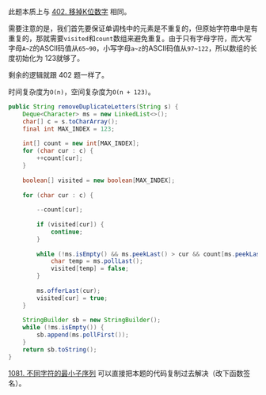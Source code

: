 此题本质上与 [402. 移掉K位数字](https://github.com/HUST-WZY/AlgsWithRiceWine/blob/main/Stack/MonotonicStack%EF%BC%88%E5%8D%95%E8%B0%83%E6%A0%88%EF%BC%89/402.%20%E7%A7%BB%E6%8E%89K%E4%BD%8D%E6%95%B0%E5%AD%97.md) 相同。

需要注意的是，我们首先要保证单调栈中的元素是不重复的，但原始字符串中是有重复的，那就需要`visited`和`count`数组来避免重复。由于只有字母字符，而大写字母`A~Z`的ASCII码值从`65~90`，小写字母`a~z`的ASCII码值从`97~122`，所以数组的长度初始化为 123就够了。

剩余的逻辑就跟 402 题一样了。

时间复杂度为`O(n)`，空间复杂度为`O(n + 123)`。

```java
public String removeDuplicateLetters(String s) {
    Deque<Character> ms = new LinkedList<>();
    char[] c = s.toCharArray();
    final int MAX_INDEX = 123;
    
    int[] count = new int[MAX_INDEX];
    for (char cur : c) {
        ++count[cur];
    }
    
    boolean[] visited = new boolean[MAX_INDEX];
    
    for (char cur : c) {
        
        --count[cur];
        
        if (visited[cur]) {
            continue;
        }
        
        while (!ms.isEmpty() && ms.peekLast() > cur && count[ms.peekLast()] > 0) {
            char temp = ms.pollLast();
            visited[temp] = false;
        }
        
        ms.offerLast(cur);
        visited[cur] = true;
    }
    
    StringBuilder sb = new StringBuilder();
    while (!ms.isEmpty()) {
        sb.append(ms.pollFirst());
    }
    return sb.toString();
}
```

[1081. 不同字符的最小子序列](https://leetcode-cn.com/problems/smallest-subsequence-of-distinct-characters/) 可以直接把本题的代码复制过去解决（改下函数签名）。
